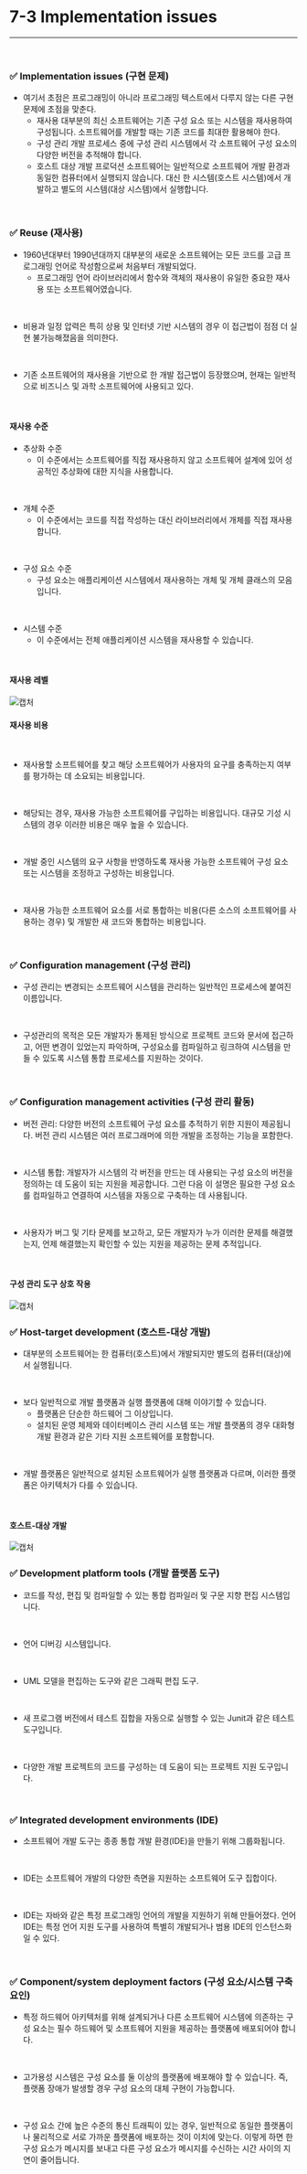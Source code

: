 # 7-3 Implementation issues
---
<br>

### ✅ Implementation issues (구현 문제)

- 여기서 초점은 프로그래밍이 아니라 프로그래밍 텍스트에서 다루지 않는 다른 구현 문제에 초점을 맞춘다.
  - 재사용 대부분의 최신 소프트웨어는 기존 구성 요소 또는 시스템을 재사용하여 구성됩니다. 소프트웨어를 개발할 때는 기존 코드를 최대한 활용해야 한다.
  - 구성 관리 개발 프로세스 중에 구성 관리 시스템에서 각 소프트웨어 구성 요소의 다양한 버전을 추적해야 합니다.
  - 호스트 대상 개발 프로덕션 소프트웨어는 일반적으로 소프트웨어 개발 환경과 동일한 컴퓨터에서 실행되지 않습니다. 대신 한 시스템(호스트 시스템)에서 개발하고 별도의 시스템(대상 시스템)에서 실행합니다.
<br>

### ✅ Reuse (재사용)

- 1960년대부터 1990년대까지 대부분의 새로운 소프트웨어는 모든 코드를 고급 프로그래밍 언어로 작성함으로써 처음부터 개발되었다.
  - 프로그래밍 언어 라이브러리에서 함수와 객체의 재사용이 유일한 중요한 재사용 또는 소프트웨어였습니다.
<br>

- 비용과 일정 압력은 특히 상용 및 인터넷 기반 시스템의 경우 이 접근법이 점점 더 실현 불가능해졌음을 의미한다.
<br>

- 기존 소프트웨어의 재사용을 기반으로 한 개발 접근법이 등장했으며, 현재는 일반적으로 비즈니스 및 과학 소프트웨어에 사용되고 있다.
<br>

#### 재사용 수준

- 추상화 수준
  - 이 수준에서는 소프트웨어를 직접 재사용하지 않고 소프트웨어 설계에 있어 성공적인 추상화에 대한 지식을 사용합니다.
<br>

- 개체 수준
  - 이 수준에서는 코드를 직접 작성하는 대신 라이브러리에서 개체를 직접 재사용합니다.
<br>

- 구성 요소 수준
  - 구성 요소는 애플리케이션 시스템에서 재사용하는 개체 및 개체 클래스의 모음입니다.
<br>

- 시스템 수준
  - 이 수준에서는 전체 애플리케이션 시스템을 재사용할 수 있습니다.
<br>

#### 재사용 레벨
![캡처](https://i.imgur.com/fNIUWxP.png)
<br>

#### 재사용 비용
<br>

- 재사용할 소프트웨어를 찾고 해당 소프트웨어가 사용자의 요구를 충족하는지 여부를 평가하는 데 소요되는 비용입니다.
<br>

- 해당되는 경우, 재사용 가능한 소프트웨어를 구입하는 비용입니다. 대규모 기성 시스템의 경우 이러한 비용은 매우 높을 수 있습니다.
<br>

- 개발 중인 시스템의 요구 사항을 반영하도록 재사용 가능한 소프트웨어 구성 요소 또는 시스템을 조정하고 구성하는 비용입니다. 
<br>

- 재사용 가능한 소프트웨어 요소를 서로 통합하는 비용(다른 소스의 소프트웨어를 사용하는 경우) 및 개발한 새 코드와 통합하는 비용입니다.
<br>

### ✅ Configuration management (구성 관리)

- 구성 관리는 변경되는 소프트웨어 시스템을 관리하는 일반적인 프로세스에 붙여진 이름입니다.
<br>

- 구성관리의 목적은 모든 개발자가 통제된 방식으로 프로젝트 코드와 문서에 접근하고, 어떤 변경이 있었는지 파악하며, 구성요소를 컴파일하고 링크하여 시스템을 만들 수 있도록 시스템 통합 프로세스를 지원하는 것이다.
<br>

### ✅ Configuration management activities (구성 관리 활동)

- 버전 관리: 다양한 버전의 소프트웨어 구성 요소를 추적하기 위한 지원이 제공됩니다. 버전 관리 시스템은 여러 프로그래머에 의한 개발을 조정하는 기능을 포함한다.
<br>

- 시스템 통합: 개발자가 시스템의 각 버전을 만드는 데 사용되는 구성 요소의 버전을 정의하는 데 도움이 되는 지원을 제공합니다. 그런 다음 이 설명은 필요한 구성 요소를 컴파일하고 연결하여 시스템을 자동으로 구축하는 데 사용됩니다.
<br>

- 사용자가 버그 및 기타 문제를 보고하고, 모든 개발자가 누가 이러한 문제를 해결했는지, 언제 해결했는지 확인할 수 있는 지원을 제공하는 문제 추적입니다.
<br>

#### 구성 관리 도구 상호 작용
![캡처](https://i.imgur.com/Ygm8Uv0.png)
<br>

### ✅ Host-target development (호스트-대상 개발)

- 대부분의 소프트웨어는 한 컴퓨터(호스트)에서 개발되지만 별도의 컴퓨터(대상)에서 실행됩니다.
<br>

- 보다 일반적으로 개발 플랫폼과 실행 플랫폼에 대해 이야기할 수 있습니다.
  - 플랫폼은 단순한 하드웨어 그 이상입니다.
  - 설치된 운영 체제와 데이터베이스 관리 시스템 또는 개발 플랫폼의 경우 대화형 개발 환경과 같은 기타 지원 소프트웨어를 포함합니다.
<br>

- 개발 플랫폼은 일반적으로 설치된 소프트웨어가 실행 플랫폼과 다르며, 이러한 플랫폼은 아키텍처가 다를 수 있습니다.
<br>

#### 호스트-대상 개발
![캡처](https://i.imgur.com/uc53LET.png)
<br>

### ✅ Development platform tools (개발 플랫폼 도구)

- 코드를 작성, 편집 및 컴파일할 수 있는 통합 컴파일러 및 구문 지향 편집 시스템입니다.
<br>

- 언어 디버깅 시스템입니다.
<br>

- UML 모델을 편집하는 도구와 같은 그래픽 편집 도구.
<br>

- 새 프로그램 버전에서 테스트 집합을 자동으로 실행할 수 있는 Junit과 같은 테스트 도구입니다.
<br>

- 다양한 개발 프로젝트의 코드를 구성하는 데 도움이 되는 프로젝트 지원 도구입니다.
<br>

### ✅ Integrated development environments (IDE) 

- 소프트웨어 개발 도구는 종종 통합 개발 환경(IDE)을 만들기 위해 그룹화됩니다.
<br>

- IDE는 소프트웨어 개발의 다양한 측면을 지원하는 소프트웨어 도구 집합이다.
<br>

- IDE는 자바와 같은 특정 프로그래밍 언어의 개발을 지원하기 위해 만들어졌다. 언어 IDE는 특정 언어 지원 도구를 사용하여 특별히 개발되거나 범용 IDE의 인스턴스화일 수 있다.
<br>

### ✅ Component/system deployment factors (구성 요소/시스템 구축 요인)

- 특정 하드웨어 아키텍처를 위해 설계되거나 다른 소프트웨어 시스템에 의존하는 구성 요소는 필수 하드웨어 및 소프트웨어 지원을 제공하는 플랫폼에 배포되어야 합니다.
<br>

- 고가용성 시스템은 구성 요소를 둘 이상의 플랫폼에 배포해야 할 수 있습니다. 즉, 플랫폼 장애가 발생할 경우 구성 요소의 대체 구현이 가능합니다.
<br>

- 구성 요소 간에 높은 수준의 통신 트래픽이 있는 경우, 일반적으로 동일한 플랫폼이나 물리적으로 서로 가까운 플랫폼에 배포하는 것이 이치에 맞는다. 이렇게 하면 한 구성 요소가 메시지를 보내고 다른 구성 요소가 메시지를 수신하는 시간 사이의 지연이 줄어듭니다.
<br>